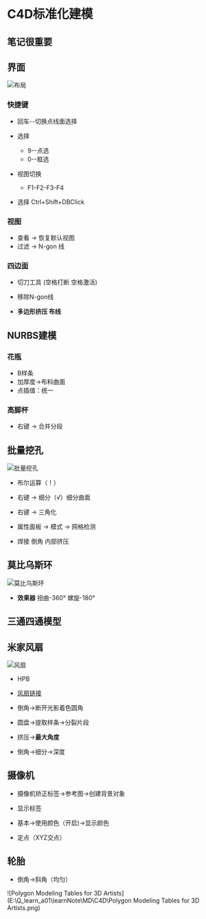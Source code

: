 # C4D标准化建模

## 笔记很重要

## 界面

![布局](\assets\C4D\01页面布局.png)

### 快捷键

* 回车--切换点线面选择
* 选择
    * 9--点选
    * 0--框选
* 视图切换
    * F1-F2-F3-F4

* 选择 Ctrl+Shift+DBClick

### 视图

* 查看 → 恢复默认视图
* 过滤 → N-gon 线

### 四边面

* 切刀工具 (空格打断 空格激活)
* 移除N-gon线

* **多边形挤压 布线**

## NURBS建模

### 花瓶

* B样条
* 加厚度→布料曲面
* 点插值：统一

### 高脚杯

* 右键 → 合并分段

## 批量挖孔

![批量挖孔](\assets\C4D\06批量挖孔.png)

* 布尔运算（！）
* 右键 → 细分（√）细分曲面
* 右键 → 三角化
* 属性面板 → 模式 → 网格检测


* 焊接 倒角 内部挤压


## 莫比乌斯环

![莫比乌斯环](\assets\C4D\07莫比乌斯环.png)

* **效果器**  扭曲-360° 螺旋-180° 

## 三通四通模型

## 米家风扇

![风扇](\C4D\米家风扇.jpg)

* HPB
* [风扇链接](http://www.mi.com/buy/detail?product_id=8131)

* 倒角->断开光影着色圆角
* 圆盘->提取样条->分裂片段
* 挤压->**最大角度**
* 倒角->细分->深度

## 摄像机

* 摄像机矫正标签->参考图->创建背景对象  
* 显示标签
* 基本->使用颜色（开启)->显示颜色

* 定点（XYZ交点）


## 轮胎

* 倒角->斜角（均匀）

![Polygon Modeling Tables for 3D Artists](E:\Q\_learn\_a01\learnNote\MD\C4D\Polygon Modeling Tables for 3D Artists.png)
